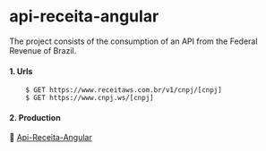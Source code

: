 # api-receita-angular
The project consists of the consumption of an API from the Federal Revenue of Brazil.

#### 1. Urls

        $ GET https://www.receitaws.com.br/v1/cnpj/[cnpj]
        $ GET https://www.cnpj.ws/[cnpj]
        
#### 2. Production

🚀 [Api-Receita-Angular](https://api-receita-angular.vercel.app/)
